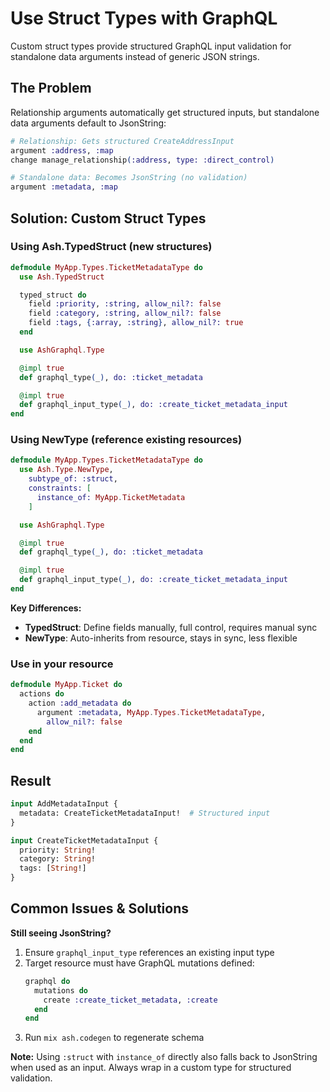 # Use Struct Types with GraphQL

Custom struct types provide structured GraphQL input validation for standalone data arguments instead of generic JSON strings.

## The Problem

Relationship arguments automatically get structured inputs, but standalone data arguments default to JsonString:

```elixir
# Relationship: Gets structured CreateAddressInput
argument :address, :map
change manage_relationship(:address, type: :direct_control)

# Standalone data: Becomes JsonString (no validation)
argument :metadata, :map
```

## Solution: Custom Struct Types

### Using Ash.TypedStruct (new structures)

```elixir
defmodule MyApp.Types.TicketMetadataType do
  use Ash.TypedStruct

  typed_struct do
    field :priority, :string, allow_nil?: false
    field :category, :string, allow_nil?: false
    field :tags, {:array, :string}, allow_nil?: true
  end

  use AshGraphql.Type

  @impl true
  def graphql_type(_), do: :ticket_metadata

  @impl true
  def graphql_input_type(_), do: :create_ticket_metadata_input
end
```

### Using NewType (reference existing resources)

```elixir
defmodule MyApp.Types.TicketMetadataType do
  use Ash.Type.NewType,
    subtype_of: :struct,
    constraints: [
      instance_of: MyApp.TicketMetadata
    ]

  use AshGraphql.Type

  @impl true
  def graphql_type(_), do: :ticket_metadata

  @impl true
  def graphql_input_type(_), do: :create_ticket_metadata_input
end
```

**Key Differences:**
- **TypedStruct**: Define fields manually, full control, requires manual sync
- **NewType**: Auto-inherits from resource, stays in sync, less flexible

### Use in your resource

```elixir
defmodule MyApp.Ticket do
  actions do
    action :add_metadata do
      argument :metadata, MyApp.Types.TicketMetadataType,
        allow_nil?: false
    end
  end
end
```

## Result

```graphql
input AddMetadataInput {
  metadata: CreateTicketMetadataInput!  # Structured input
}

input CreateTicketMetadataInput {
  priority: String!
  category: String!
  tags: [String!]
}
```

## Common Issues & Solutions

**Still seeing JsonString?**
1. Ensure `graphql_input_type` references an existing input type
2. Target resource must have GraphQL mutations defined:
   ```elixir
   graphql do
     mutations do
       create :create_ticket_metadata, :create
     end
   end
   ```
3. Run `mix ash.codegen` to regenerate schema

**Note:** Using `:struct` with `instance_of` directly also falls back to JsonString when used as an input. Always wrap in a custom type for structured validation.